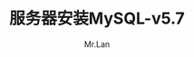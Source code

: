 --- 
title: 服务器安装MySQL-v5.7
date: 
author: 'Mr.Lan'
sidebar: 'auto'
categories: 
 - 服务器
tags: 
 - debian
 - linux
 - 指令
 - mysql
publish: false
autoGroup-2: 软件
# autoPrev: 
---